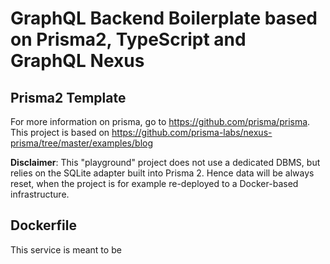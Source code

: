 # GraphQL Backend Boilerplate based on Prisma2, TypeScript and GraphQL Nexus

## Prisma2 Template

For more information on prisma, go to https://github.com/prisma/prisma. This project is based on https://github.com/prisma-labs/nexus-prisma/tree/master/examples/blog

**Disclaimer**: This "playground" project does not use a dedicated DBMS, but relies on the SQLite adapter built into Prisma 2. Hence data will be always reset, when the project is for example re-deployed to a Docker-based infrastructure.

## Dockerfile

This service is meant to be 

